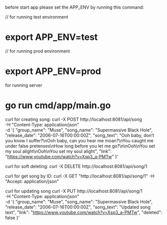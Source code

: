 before start app please set the APP_ENV by running this command:

// for running test environment
# export APP_ENV=test 

// for running prod environment
# export APP_ENV=prod 

for running server
# go run cmd/app/main.go

curl for creating song:
curl -X POST http://localhost:8081/api/song \
-H "Content-Type: application/json" \
-d '{
"group_name": "Muse",
"song_name": "Supermassive Black Hole",
"release_date": "2006-07-16T00:00:00Z",
"song_text": "Ooh baby, don’t you know I suffer?\nOoh baby, can you hear me moan?\nYou caught me under false pretenses\nHow long before you let me go?\n\nOoh\nYou set my soul alight\nOoh\nYou set my soul alight",
"link": "https://www.youtube.com/watch?v=Xsp3_a-PMTw"
}'


curl for soft deleting:
curl -X DELETE http://localhost:8081/api/song/1

curl for get song by ID:
curl -X GET "http://localhost:8081/api/song/1" -H "Accept: application/json"

curl for updating song
curl -X PUT http://localhost:8081/api/song/1 \
-H "Content-Type: application/json" \
-d '{
"group_name": "Muse",
"song_name": "Supermassive Black Hole",
"release_date": "2006-07-16T00:00:00Z",
"song_text": "Updated song text",
"link": "https://www.youtube.com/watch?v=Xsp3_a-PMTw",
"deleted": false
}'

